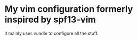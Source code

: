 # My vim configuration formerly inspired by spf13-vim

it mainly uses vundle to configure all the stuff.
